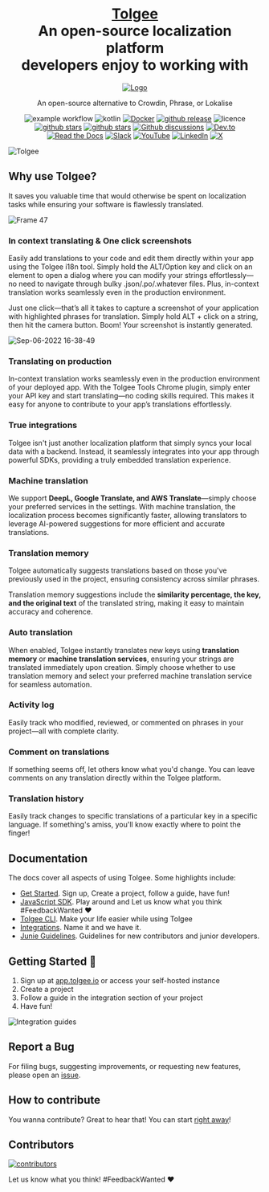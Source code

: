 <h1 align="center" style="border-bottom: none">
    <b>
        <a href="https://tolgee.io">Tolgee</a><br>
    </b>
    An open-source localization platform<br/> developers enjoy to working with
    <br>
</h1>

<div align="center">

[![Logo](https://user-images.githubusercontent.com/18496315/188628892-33fcc282-26f1-4035-8105-95952bd93de9.svg)](https://tolgee.io)

An open-source alternative to Crowdin, Phrase, or Lokalise

![example workflow](https://github.com/tolgee/tolgee-platform/actions/workflows/test.yml/badge.svg)
![kotlin](https://img.shields.io/github/languages/top/tolgee/tolgee-platform)
[![Docker](https://img.shields.io/badge/Docker-2496ED?logo=docker&logoColor=fff)](https://hub.docker.com/repository/docker/tolgee/tolgee)
[![github release](https://img.shields.io/github/v/release/tolgee/tolgee-platform?label=GitHub%20Release)](https://github.com/tolgee/tolgee-platform/releases/latest)
![licence](https://img.shields.io/badge/license-Apache%202%20%2F%20Tolgee%20EL-blue)
[![github stars](https://img.shields.io/github/stars/tolgee/tolgee-js?style=social&label=Tolgee%20JS)](https://github.com/tolgee/tolgee-js)
[![github stars](https://img.shields.io/github/stars/tolgee/tolgee-platform?style=social&label=Tolgee%20Platform)](https://github.com/tolgee/tolgee-platform)
[![Github discussions](https://img.shields.io/github/discussions/tolgee/tolgee-platform)](https://github.com/tolgee/tolgee-platform/discussions)
[![Dev.to](https://img.shields.io/badge/Dev.to-tolgee_i18n?logo=devdotto&logoColor=white)](https://dev.to/tolgee_i18n)
[![Read the Docs](https://img.shields.io/badge/Read%20the%20Docs-8CA1AF?logo=readthedocs&logoColor=fff)](https://docs.tolgee.io/)
[![Slack](https://img.shields.io/badge/Slack-4A154B?logo=slack&logoColor=fff)](https://join.slack.com/t/tolgeecommunity/shared_invite/zt-2zp55d175-_agXTfKKVbf1BYXlKlmwbA)
[![YouTube](https://img.shields.io/badge/YouTube-%23FF0000.svg?logo=YouTube&logoColor=white)](https://www.youtube.com/@tolgee)
[![LinkedIn](https://custom-icon-badges.demolab.com/badge/LinkedIn-0A66C2?logo=linkedin-white&logoColor=fff)](https://www.linkedin.com/company/tolgee/)
[![X](https://img.shields.io/badge/X-%23000000.svg?logo=X&logoColor=white)](https://x.com/Tolgee_i18n)
</div>

![Tolgee](https://github.com/techwithprerit/tolgee-platform/blob/a8b0ab45640e1fef729e7f1237817ba9b03dfaf4/tolgee.gif)

## Why use Tolgee?

It saves you valuable time that would otherwise be spent on localization tasks while ensuring your software is flawlessly translated.

![Frame 47](https://github.com/techwithprerit/tolgee-platform/blob/a8b0ab45640e1fef729e7f1237817ba9b03dfaf4/Tolgee-specs.gif)

### In context translating & One click screenshots

Easily add translations to your code and edit them directly within your app using the Tolgee i18n tool. Simply hold the ALT/Option key and click on an element to open a dialog where you can modify your strings effortlessly—no need to navigate through bulky .json/.po/.whatever files. Plus, in-context translation works seamlessly even in the production environment.

Just one click—that’s all it takes to capture a screenshot of your application with highlighted phrases for translation. Simply hold ALT + click on a string, then hit the camera button. Boom! Your screenshot is instantly generated.

![Sep-06-2022 16-38-49](https://github.com/techwithprerit/tolgee-platform/blob/b56dd663cacd1c167ac5855a33c5b9fa4aa4276e/tolgee-app.gif)

### Translating on production

In-context translation works seamlessly even in the production environment of your deployed app. With the Tolgee Tools Chrome plugin, simply enter your API key and start translating—no coding skills required. This makes it easy for anyone to contribute to your app’s translations effortlessly.

### True integrations

Tolgee isn't just another localization platform that simply syncs your local data with a backend. Instead, it seamlessly integrates into your app through powerful SDKs, providing a truly embedded translation experience.

### Machine translation

We support **DeepL, Google Translate, and AWS Translate**—simply choose your preferred services in the settings. With machine translation, the localization process becomes significantly faster, allowing translators to leverage AI-powered suggestions for more efficient and accurate translations.

### Translation memory

Tolgee automatically suggests translations based on those you've previously used in the project, ensuring consistency across similar phrases.  

Translation memory suggestions include the **similarity percentage, the key, and the original text** of the translated string, making it easy to maintain accuracy and coherence.

### Auto translation

When enabled, Tolgee instantly translates new keys using **translation memory** or **machine translation services**, ensuring your strings are translated immediately upon creation. Simply choose whether to use translation memory and select your preferred machine translation service for seamless automation.

### Activity log

Easily track who modified, reviewed, or commented on phrases in your project—all with complete clarity.

### Comment on translations

If something seems off, let others know what you'd change. You can leave comments on any translation directly within the Tolgee platform.

### Translation history

Easily track changes to specific translations of a particular key in a specific language. If something's amiss, you'll know exactly where to point the finger!

## Documentation

The docs cover all aspects of using Tolgee. Some highlights include:

- [Get Started](https://docs.tolgee.io/). Sign up, Create a project, follow a guide, have fun!
- [JavaScript SDK](https://docs.tolgee.io/js-sdk). Play around and Let us know what you think #FeedbackWanted ❤️
- [Tolgee CLI](https://docs.tolgee.io/tolgee-cli). Make your life easier while using Tolgee
- [Integrations](https://docs.tolgee.io/platform/integrations/about_integrations). Name it and we have it.
- [Junie Guidelines](JUNIE_GUIDELINES.md). Guidelines for new contributors and junior developers.

## Getting Started 🚀

1. Sign up at [app.tolgee.io](https://app.tolgee.io/sign_up) or access your self-hosted instance
2. Create a project
3. Follow a guide in the integration section of your project
4. Have fun!

![Integration guides](https://github.com/techwithprerit/tolgee-platform/blob/a8b0ab45640e1fef729e7f1237817ba9b03dfaf4/Tolgee-integration.gif)

## Report a Bug

For filing bugs, suggesting improvements, or requesting new features, please open an [issue](https://github.com/tolgee/tolgee-platform/issues).

## How to contribute

You wanna contribute? Great to hear that! You can start [right away](CONTRIBUTING.md)!

## Contributors

<a href="https://github.com/tolgee/tolgee-platform/graphs/contributors">
  <img alt="contributors" src="https://contrib.rocks/image?repo=tolgee/tolgee-platform"/>
</a>

Let us know what you think! #FeedbackWanted ❤️
